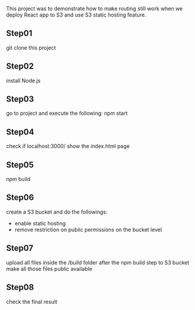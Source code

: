 This project was to demonstrate how to make routing still work when we deploy React app to S3 and use S3 static hosting feature.

## Step01 
git clone this project

## Step02
install Node.js 

## Step03 
go to project and execute the following: 
npm start

## Step04
check if localhost:3000/ show the index.html page

## Step05
npm build

## Step06 
create a S3 bucket and do the followings: 
* enable static hosting
* remove restriction on public permissions on the bucket level

## Step07
upload all files inside the /build folder after the npm build step to S3 bucket 
make all those files public available 

## Step08 
check the final result
